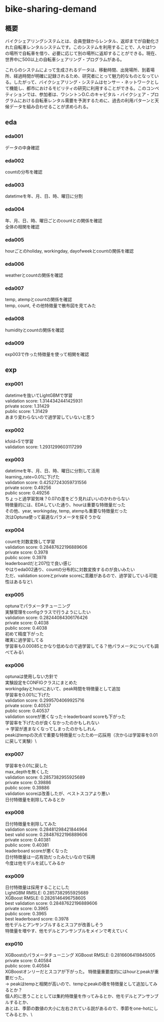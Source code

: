 # bike-sharing-demand

## 概要
バイクシェアリングシステムとは、会員登録からレンタル、返却までが自動化された自転車レンタルシステムです。このシステムを利用することで、人々は1つの場所で自転車を借り、必要に応じて別の場所に返却することができる。現在、世界中に500以上の自転車シェアリング・プログラムがある。

これらのシステムによって生成されるデータは、移動時間、出発場所、到着場所、経過時間が明確に記録されるため、研究者にとって魅力的なものとなっている。したがって、バイクシェアリング・システムはセンサー・ネットワークとして機能し、都市におけるモビリティの研究に利用することができる。このコンペティションでは、参加者は、ワシントンD.C.のキャピタル・バイクシェア・プログラムにおける自転車レンタル需要を予測するために、過去の利用パターンと天候データを組み合わせることが求められる。

## eda

### eda001
データの中身確認

### eda002
countの分布を確認

### eda003
datetimeを年、月、日、時、曜日に分割

### eda004
年、月、日、時、曜日ごとのcountとの関係を確認\
全体の相関を確認

### eda005
hourごとのholiday, workingday, dayofweekとcountの関係を確認

### eda006
weatherとcountの関係を確認

### eda007
temp, atempとcountの関係を確認\
temp, count, その他特徴量で散布図を見てみた

### eda008
humidityとcountの関係を確認

### eda009
exp003で作った特徴量を使って相関を確認

## exp

### exp001
datetimeを抜いてLightGBMで学習\
validation score: 1.3144342441425931\
private score: 1.31429\
public score: 1.31429\
あまり変わらないので過学習していないと思う

### exp002
kfold=5で学習\
validation score: 1.2931299603117299

### exp003
datetimeを年、月、日、時、曜日に分割して活用\
learning_rate=0.01に下げた\
validation score: 0.42527243059731556\
private score: 0.49256\
public score: 0.49256\
ちょっと過学習気味？0.07の差をどう見ればいいのかわからない\
特徴量的には、EDAしていた通り、hourは重要な特徴量だった\
その他、year, workingday, temp, atempも重要な特徴量だった\
次はOptuna使って最適なパラメータを探そうかな

### exp004
countを対数変換して学習\
validation score: 0.28487622196889606\
private score: 0.3978\
public score: 0.3978\
leaderboardだと207位で良い感じ\
やはりeda002通り、countの分布的に対数変換するのが良いみたい\
ただ、validation scoreとprivate scoreに乖離があるので、過学習している可能性はあるなと\

### exp005
optunaでパラメータチューニング\
実験管理をconfigクラスで行うようにしたい\
validation score: 0.28244084306176426\
private score: 0.4038\
public score: 0.4038\
初めて精度下がった\
確実に過学習してる\
学習率も0.00085とかなり低めなので過学習してる？他パラメータについても調べてみる\

### exp006
optunaは使用しない方針で\
実験設定をCONFIGクラスにまとめた\
workingdayとhourにおいて、peak時間を特徴量として追加\
学習率を0.001に下げた\
validation score: 0.2995704069925716\
private score: 0.40537\
public score: 0.40537\
validation scoreが悪くなった＋leaderboard scoreも下がった\
学習率を下げたのが良くなかったのかもしれない\
→ 学習が進まなくなってしまったのかもしれん\
peakはtempの次点で重要な特徴量だったため一応採用（次からは学習率を0.01に戻して実験）\

### exp007
学習率を0.01に戻した\
max_depthを無くした\
validation score: 0.2857382955925689\
private score: 0.39886\
public score: 0.39886\
validation scoreは改善したが、ベストスコアより悪い\
日付特徴量を削除してみるとか

### exp008
日付特徴量を削除してみた\
validation score: 0.28481298421844964\
best valid score: 0.28487622196889606\
private score: 0.40381\
public score: 0.40381\
leaderboard scoreが悪くなった\
日付特徴量は一応有効だったみたいなので採用\
今度は他モデルを試してみるか

### exp009
日付特徴量は採用することにした\
LightGBM RMSLE: 0.2857382955925689\
XGBoost RMSLE: 0.2826146496758605\
best validation score: 0.28487622196889606\
private score: 0.3965\
public score: 0.3965\
best leaderboard score: 0.3978\
他モデルとアンサンブルするとスコアが改善しそう\
特徴量を増やす、他モデルとアンサンブルをメインで考えていく

### exp010
XGBoostのパラメータチューニング
XGBoost RMSLE: 0.2816606419845005\
private score: 0.40584\
public score: 0.40584\
XGBoostオンリーだとスコアが下がった。
特徴量重要度的にはhourとpeakが重要だった。\
→ peakはtempと相関が高いので、tempとpeakの積を特徴量として追加してみるとか？\
個人的に思うこととしては集約特徴量を作ってみるとか、他モデルとアンサンブルするとか、\
あとは、季節の数値の大小に左右されている説があるので、季節をone-hotにしてみるとか、\